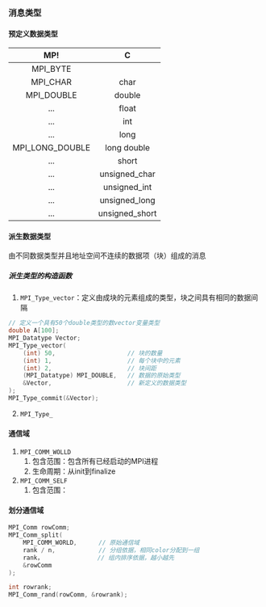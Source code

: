 ### 消息类型
#### 预定义数据类型

|       MP!       |       C        |
| :-------------: | :------------: |
|    MPI_BYTE     |                |
|    MPI_CHAR     |      char      |
|   MPI_DOUBLE    |     double     |
|       ...       |     float      |
|       ...       |      int       |
|       ...       |      long      |
| MPI_LONG_DOUBLE |  long double   |
|       ...       |     short      |
|       ...       | unsigned_char  |
|       ...       |  unsigned_int  |
|       ...       | unsigned_long  |
|       ...       | unsigned_short |

#### 派生数据类型
由不同数据类型并且地址空间不连续的数据项（块）组成的消息
##### 派生类型的构造函数
1. `MPI_Type_vector`：定义由成块的元素组成的类型，块之间具有相同的数据间隔
```cpp
// 定义一个具有50个double类型的数vector变量类型
double A[100];
MPI_Datatype Vector;
MPI_Type_vector(
	(int) 50,                    // 块的数量
	(int) 1,                     // 每个块中的元素
	(int) 2,                     // 块间距
	(MPI_Datatype) MPI_DOUBLE,   // 数据的原始类型
	&Vector,                     // 新定义的数据类型
);
MPI_Type_commit(&Vector);
```
2. `MPI_Type_`

#### 通信域
1. `MPI_COMM_WOLLD`
	1. 包含范围：包含所有已经启动的MPI进程
	2. 生命周期：从init到finalize
2. `MPI_COMM_SELF`
	1. 包含范围：

#### 划分通信域
```cpp
MPI_Comm rowComm;
MPI_Comm_split(
	MPI_COMM_WORLD,      // 原始通信域
	rank / n,            // 分组依据，相同color分配到一组
	rank，               // 组内排序依据，越小越先
	&rowComm
);

int rowrank;
MPI_Comm_rand(rowComm, &rowrank);
```
